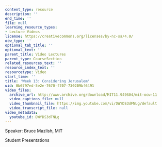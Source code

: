 ```yaml
---
content_type: resource
description: ''
end_time: ''
file: null
learning_resource_types:
- Lecture Videos
license: https://creativecommons.org/licenses/by-nc-sa/4.0/
ocw_type: ''
optional_tab_title: ''
optional_text: ''
parent_title: Video Lectures
parent_type: CourseSection
related_resources_text: ''
resource_index_text: ''
resourcetype: Video
start_time: ''
title: 'Week 13: Considering Jerusalem'
uid: 0b6797ed-5e2e-7670-f707-730209bf6491
video_files:
  archive_url: http://www.archive.org/download/MIT11.949S04/mit-ocw-11.949-26apr2004-220k.mp4
  video_captions_file: null
  video_thumbnail_file: https://img.youtube.com/vi/DWYDS3dFNLg/default.jpg
  video_transcript_file: null
video_metadata:
  youtube_id: DWYDS3dFNLg
---
```


Speaker: Bruce Mazlish, MIT

Student Presentations

